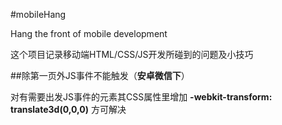 #mobileHang

Hang the front of mobile development

这个项目记录移动端HTML/CSS/JS开发所碰到的问题及小技巧

##除第一页外JS事件不能触发（**安卓微信下**）

对有需要出发JS事件的元素其CSS属性里增加 **-webkit-transform: translate3d(0,0,0)** 方可解决
